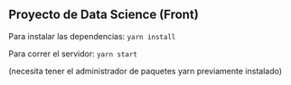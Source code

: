 ## Proyecto de Data Science (Front)

Para instalar las dependencias: `yarn install`

Para correr el servidor: `yarn start`

(necesita tener el administrador de paquetes yarn previamente instalado)
